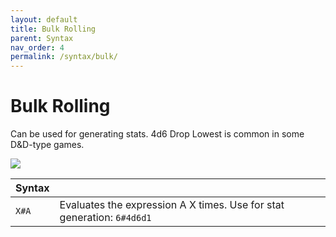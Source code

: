 ```yaml
---
layout: default
title: Bulk Rolling
parent: Syntax
nav_order: 4
permalink: /syntax/bulk/
---
```


# Bulk Rolling

Can be used for generating stats. 4d6 Drop Lowest is common in some D&D-type games.

![](assets/stat-generation.png)

| Syntax            |                                                                                                                                                          |
|-------------------|----------------------------------------------------------------------------------------------------------------------------------------------------------|
| `X#A`             | Evaluates the expression A X times. Use for stat generation: `6#4d6d1`                                                                                   |
